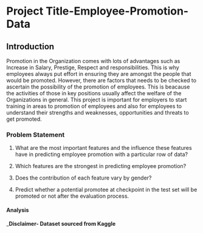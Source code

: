 # Project Title-Employee-Promotion-Data

## Introduction
Promotion in the Organization comes with lots of advantages such as Increase in Salary, Prestige, Respect and responsibilities. This is why employees always put effort in ensuring they are amongst the people that would be promoted. However, there are factors that needs to be checked to ascertain the possibility of the promotion of employees. This is beacause the activities of those in key positions usually affect the welfare of the Organizations in general.
This project is important for employers to start training in areas to promotion of employees and also for employees to understand their strengths and weaknesses, opportunities and threats to get promoted.

### Problem Statement
1. What are the most important features and the influence these features have in predicting employee promotion with a particular row of data?

2. Which features are the strongest in predicting employee promotion?

3. Does the contribution of each feature vary by gender?

4. Predict whether a potential promotee at checkpoint in the test set will be promoted or not after the evaluation process.

#### Analysis


_**Disclaimer- Dataset sourced from Kaggle**
